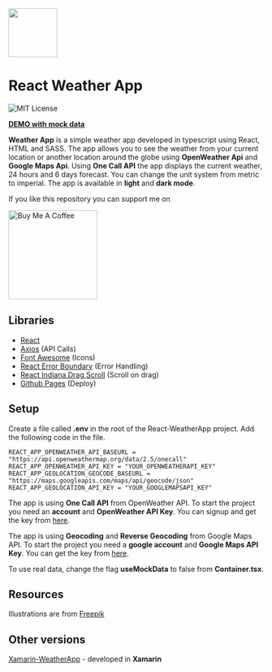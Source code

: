 <img src="https://github.com/gheorghedarle/React-WeatherApp/blob/master/screenshots/icon.png" width="96" />

# React Weather App

![MIT License](https://img.shields.io/apm/l/atomic-design-ui.svg?)

[**DEMO with mock data**](https://gheorghedarle.github.io/React-WeatherApp/)

**Weather App** is a simple weather app developed in typescript using React, HTML and SASS. The app allows you to see the weather from your current location or another location around the globe using **OpenWeather Api** and **Google Maps Api**. Using **One Call API** the app displays the current weather, 24 hours and 6 days forecast. You can change the unit system from metric to imperial. The app is available in **light** and **dark mode**.

If you like this repository you can support me on

<a href="https://www.buymeacoffee.com/gheorghedarle" target="_blank"><img src="https://www.buymeacoffee.com/assets/img/guidelines/download-assets-sm-1.svg" alt="Buy Me A Coffee" width="175"></a>

## Libraries

- [React](https://github.com/facebook/react)
- [Axios](https://github.com/axios/axios) (API Calls)
- [Font Awesome](https://github.com/FortAwesome/Font-Awesome) (Icons)
- [React Error Boundary](https://github.com/bvaughn/react-error-boundary) (Error Handling)
- [React Indiana Drag Scroll](https://github.com/norserium/react-indiana-drag-scroll) (Scroll on drag)
- [Github Pages](https://github.com/tschaub/gh-pages) (Deploy)

## Setup

Create a file called **.env** in the root of the React-WeatherApp project. Add the following code in the file.

```
REACT_APP_OPENWEATHER_API_BASEURL = "https://api.openweathermap.org/data/2.5/onecall"
REACT_APP_OPENWEATHER_API_KEY = "YOUR_OPENWEATHERAPI_KEY"
REACT_APP_GEOLOCATION_GEOCODE_BASEURL = "https://maps.googleapis.com/maps/api/geocode/json"
REACT_APP_GEOLOCATION_API_KEY = "YOUR_GOOGLEMAPSAPI_KEY"
```

The app is using **One Call API** from OpenWeather API. To start the project you need an **account** and **OpenWeather API Key**. You can signup and get the key from [here](https://openweathermap.org/api).

The app is using **Geocoding** and **Reverse Geocoding** from Google Maps API. To start the project you need a **google account** and **Google Maps API Key**. You can get the key from [here](https://developers.google.com/maps/documentation/geocoding/overview).

To use real data, change the flag **useMockData** to false from **Container.tsx**.

## Resources

Illustrations are from [Freepik](https://www.freepik.com/)

## Other versions

[Xamarin-WeatherApp](https://github.com/gheorghedarle/Xamarin-WeatherApp) - developed in **Xamarin**
